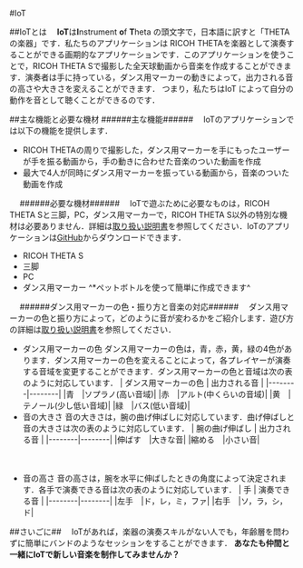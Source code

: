 #IoT

##IoTとは
　**IoT**は**I**nstrument **o**f **T**heta の頭文字で，日本語に訳すと「THETAの楽器」です．私たちのアプリケーションは RICOH THETAを楽器として演奏することができる画期的なアプリケーションです．このアプリケーションを使うことで，RICOH THETA Sで撮影した全天球動画から音楽を作成することができます．演奏者は手に持っている，ダンス用マーカーの動きによって，出力される音の高さや大きさを変えることができます．
 つまり，私たちはIoT によって自分の動作を音として聴くことができるのです．

##主な機能と必要な機材
######主な機能######
　IoTのアプリケーションでは以下の機能を提供します．
* RICOH THETAの周りで撮影した，ダンス用マーカーを手にもったユーザーが手を振る動画から，手の動きに合わせた音楽のついた動画を作成
* 最大で4人が同時にダンス用マーカーを振っている動画から，音楽のついた動画を作成

　
######必要な機材######
　IoTで遊ぶために必要なものは，RICOH THETA Sと三脚，PC，ダンス用マーカーで，RICOH THETA S以外の特別な機材は必要ありません．詳細は[取り扱い説明書][1]を参照してください．IoTのアプリケーションは[GitHub][2]からダウンロードできます．
 * RICOH THETA S
 * 三脚
 * PC
 * ダンス用マーカー  ^*ペットボトルを使って簡単に作成できます^

　
######ダンス用マーカーの色・振り方と音楽の対応######
　ダンス用マーカーの色と振り方によって，どのように音が変わるかをご紹介します．遊び方の詳細は[取り扱い説明書][1]を参照してください．


*  ダンス用マーカーの色
	ダンス用マーカーの色は，青，赤，黄，緑の4色があります．ダンス用マーカーの色を変えることによって，各プレイヤーが演奏する音域を変更することができます．ダンス用マーカーの色と音域は次の表のように対応しています．
	| ダンス用マーカーの色 | 出力される音 |
	|--------|--------|
	|青　|ソプラノ(高い音域)|
	|赤　|アルト(中くらいの音域)|
	|黄　|テノール(少し低い音域)|
	|緑　|バス(低い音域)|
　
* 音の大きさ
	音の大きさは，腕の曲げ伸ばしに対応しています．曲げ伸ばしと音の大きさは次の表のように対応しています．
	| 腕の曲げ伸ばし | 出力される音 |
	|--------|--------|
	|伸ばす　|大きな音|
	|縮める　|小さい音|

　
* 音の高さ
	音の高さは，腕を水平に伸ばしたときの角度によって決定されます．各手で演奏できる音は次の表のように対応しています．
	| 手 | 演奏できる音 |
	|--------|--------|
	|左手　|ド，レ，ミ，ファ|
	|右手　|ソ，ラ，シ，ド|
    
##さいごに##
　IoTがあれば，楽器の演奏スキルがない人でも，年齢層を問わずに簡単にバンドのようなセッションをすることができます．
	**あなたも仲間と一緒にIoTで新しい音楽を制作してみませんか？**
    
[1]: http://mogumogu
[2]: http://hogehoge